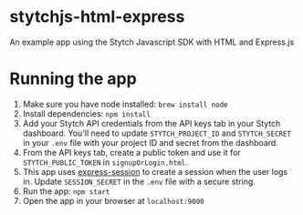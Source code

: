 # stytchjs-html-express
An example app using the Stytch Javascript SDK with HTML and Express.js

# Running the app
1. Make sure you have node installed: `brew install node`
1. Install dependencies: `npm install`
1. Add your Stytch API credentials from the API keys tab in your Stytch dashboard. You'll need to update `STYTCH_PROJECT_ID` and `STYTCH_SECRET` in your `.env` file with your project ID and secret from the dashboard.
1. From the API keys tab, create a public token and use it for `STYTCH_PUBLIC_TOKEN` in `signupOrLogin.html`.
1. This app uses [express-session](https://github.com/expressjs/session#readme) to create a session when the user logs in. Update `SESSION_SECRET` in the `.env` file with a secure string.
1. Run the app: `npm start`
1. Open the app in your browser at `localhost:9000`
